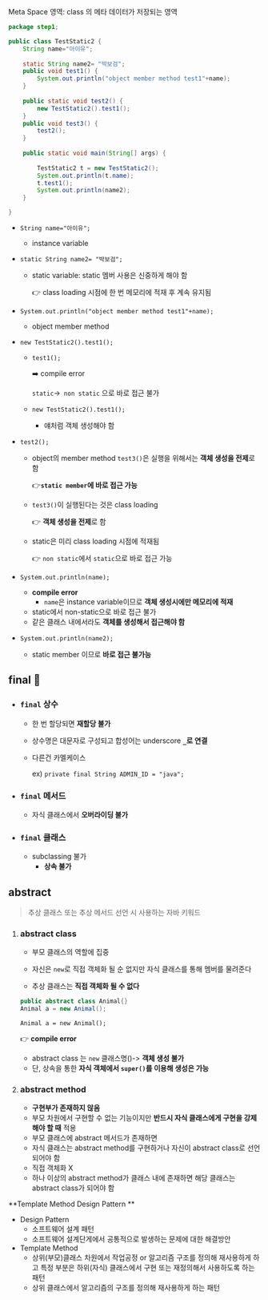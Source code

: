 Meta Space 영역: class 의 메타 데이터가 저장되는 영역

```java
package step1;

public class TestStatic2 {
	String name="아이유";
	
	static String name2= "박보검";
	public void test1() {
		System.out.println("object member method test1"+name);
	}
	
	public static void test2() {	
		new TestStatic2().test1();
	}
	public void test3() {
		test2();	
	}
	
	public static void main(String[] args) {
	
		TestStatic2 t = new TestStatic2();
		System.out.println(t.name);
		t.test1();
		System.out.println(name2);
	}

}

```

- ``String name="아이유";``

  - instance variable

- ``static String name2= "박보검";``

  - static variable: static 멤버 사용은 신중하게 해야 함

    :point_right:  class loading 시점에 한 번 메모리에 적재 후 계속 유지됨

- ``System.out.println("object member method test1"+name);``
  - object member method

- ``new TestStatic2().test1();``

  - ``test1();``

    :arrow_right: compile error

    ``static``->`` non static`` 으로 바로 접근 불가

  - ``new TestStatic2().test1();``

    - 얘처럼 객체 생성해야 함

- ``test2();``

  - object의 member method ``test3()``은 실행을 위해서는 **객체 생성을 전제**로 함

    :point_right:**``static member``에 바로 접근 가능**

  - ``test3()``이 실행된다는 것은 class loading 

    :point_right: **객체 생성을 전제**로 함

  - static은 미리 class loading 시점에 적재됨 

    :point_right: ``non static``에서 ``static``으로 바로 접근 가능

- ``System.out.println(name);``
  - **compile error**
    - ``name``은 instance variable이므로 **객체 생성시에만 메모리에 적재**
  - static에서 non-static으로 바로 접근 불가
  - 같은 클래스 내에서라도 **객체를 생성해서 접근해야 함**
- ``System.out.println(name2);``
  - static member 이므로 **바로 접근 불가능**







## final  :triangular_flag_on_post:

- ### ``final`` 상수

  - 한 번 할당되면 **재할당 불가**

  - 상수명은 대문자로 구성되고 합성어는 underscore **``_``로 연결**

  - 다른건 카멜케이스

    ex) ``private final String ADMIN_ID = "java";``

- ### ``final`` 메서드

  - 자식 클래스에서 **오버라이딩 불가**

- ### ``final`` 클래스

  - subclassing 불가
    - **상속 불가**

  

## abstract

> 추상 클래스 또는 추상 메서드 선언 시 사용하는 자바 키워드

1. ### abstract class

   - 부모 클래스의 역할에 집중
   - 자신은 ``new``로 직접 객체화 될 순 없지만 자식 클래스를 통해 멤버를 물려준다

   - 추상 클래스는 **직접 객체화 될 수 없다**

   ```java
   public abstract class Animal{}
   Animal a = new Animal();
   ```

   ``Animal a = new Animal();``

   :point_right: **compile error**

   -  abstract class 는 ``new`` 클래스명()-> **객체 생성 불가**
   - 단, 상속을 통한 **자식 객체에서 ``super()``를 이용해 생성은 가능**

2. ### abstract method

   - **구현부가 존재하지 않음**
   - 부모 차원에서 구현할 수 없는 기능이지만 **반드시 자식 클래스에게 구현을 강제해야 할 때** 적용
   - 부모 클래스에 abstract 메서드가 존재하면
   - 자식 클래스는 abstract method를 구현하거나 자신이 abstract class로 선언되어야 함
   - 직접 객체화 X
   - 하나 이상의 abstract method가 클래스 내에 존재하면 해당 클래스는 abstract class가 되어야 함	



**Template Method Design Pattern **

- Design Pattern
  - 소프트웨어 설계 패턴
  - 소프트웨어 설계단게에서 공통적으로 발생하는 문제에 대한 해결방안
- Template Method
  - 상위(부모)클래스 차원에서 작업공정 or 알고리즘 구조를 정의해 재사용하게 하고 특정 부분은 하위(자식) 클래스에서 구현 또는 재정의해서 사용하도록 하는 패턴
  - 상위 클래스에서 알고리즘의 구조를 정의해 재사용하게 하는 패턴



